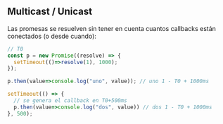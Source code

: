 ## Multicast / Unicast

Las promesas se resuelven sin tener en cuenta cuantos callbacks están conectados (o desde cuando):

``` js
// T0
const p = new Promise((resolve) => {
  setTimeout(()=>resolve(1), 1000);
});

p.then(value=>console.log("uno", value)); // uno 1 - T0 + 1000ms

setTimeout(() => {
  // se genera el callback en T0+500ms
  p.then(value=>console.log("dos", value)) // dos 1 - T0 + 1000ms
}, 500);
```
